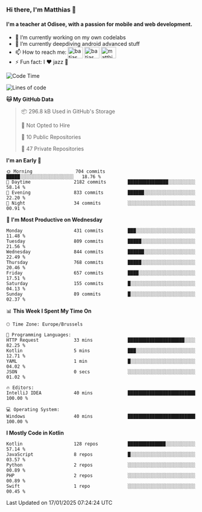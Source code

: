 ### Hi there, I'm Matthias 👋

#### I'm a teacher at Odisee, with a passion for mobile and web development.

- 🔭 I’m currently working on my own codelabs
- 🌱 I’m currently deepdiving android advanced stuff
- 📫 How to reach me: <a href="https://dev.to/batjas" target="_blank"><img align="center" src="https://raw.githubusercontent.com/rahuldkjain/github-profile-readme-generator/master/src/images/icons/Social/devto.svg" alt="batjas" height="30" width="40" /></a>
<a href="https://twitter.com/batjas" target="_blank"><img align="center" src="https://raw.githubusercontent.com/rahuldkjain/github-profile-readme-generator/master/src/images/icons/Social/twitter.svg" alt="batjas" height="30" width="40" /></a>
<a href="https://linkedin.com/in/matthiasdruwé" target="_blank"><img align="center" src="https://raw.githubusercontent.com/rahuldkjain/github-profile-readme-generator/master/src/images/icons/Social/linked-in-alt.svg" alt="matthiasdruwé" height="30" width="40" /></a>
- ⚡ Fun fact: I ❤ jazz 🎷


<!--START_SECTION:waka-->
![Code Time](http://img.shields.io/badge/Code%20Time-1%2C356%20hrs%2018%20mins-blue)

![Lines of code](https://img.shields.io/badge/From%20Hello%20World%20I%27ve%20Written-6.0%20million%20lines%20of%20code-blue)

**🐱 My GitHub Data** 

> 📦 296.8 kB Used in GitHub's Storage 
 > 
> 🚫 Not Opted to Hire
 > 
> 📜 10 Public Repositories 
 > 
> 🔑 47 Private Repositories 
 > 
**I'm an Early 🐤** 

```text
🌞 Morning                704 commits         █████░░░░░░░░░░░░░░░░░░░░   18.76 % 
🌆 Daytime                2182 commits        ███████████████░░░░░░░░░░   58.14 % 
🌃 Evening                833 commits         ██████░░░░░░░░░░░░░░░░░░░   22.20 % 
🌙 Night                  34 commits          ░░░░░░░░░░░░░░░░░░░░░░░░░   00.91 % 
```
📅 **I'm Most Productive on Wednesday** 

```text
Monday                   431 commits         ███░░░░░░░░░░░░░░░░░░░░░░   11.48 % 
Tuesday                  809 commits         █████░░░░░░░░░░░░░░░░░░░░   21.56 % 
Wednesday                844 commits         ██████░░░░░░░░░░░░░░░░░░░   22.49 % 
Thursday                 768 commits         █████░░░░░░░░░░░░░░░░░░░░   20.46 % 
Friday                   657 commits         ████░░░░░░░░░░░░░░░░░░░░░   17.51 % 
Saturday                 155 commits         █░░░░░░░░░░░░░░░░░░░░░░░░   04.13 % 
Sunday                   89 commits          █░░░░░░░░░░░░░░░░░░░░░░░░   02.37 % 
```


📊 **This Week I Spent My Time On** 

```text
🕑︎ Time Zone: Europe/Brussels

💬 Programming Languages: 
HTTP Request             33 mins             █████████████████████░░░░   82.25 % 
Kotlin                   5 mins              ███░░░░░░░░░░░░░░░░░░░░░░   12.71 % 
YAML                     1 min               █░░░░░░░░░░░░░░░░░░░░░░░░   04.02 % 
JSON                     0 secs              ░░░░░░░░░░░░░░░░░░░░░░░░░   01.02 % 

🔥 Editors: 
IntelliJ IDEA            40 mins             █████████████████████████   100.00 % 

💻 Operating System: 
Windows                  40 mins             █████████████████████████   100.00 % 
```

**I Mostly Code in Kotlin** 

```text
Kotlin                   128 repos           ██████████████░░░░░░░░░░░   57.14 % 
JavaScript               8 repos             █░░░░░░░░░░░░░░░░░░░░░░░░   03.57 % 
Python                   2 repos             ░░░░░░░░░░░░░░░░░░░░░░░░░   00.89 % 
PHP                      2 repos             ░░░░░░░░░░░░░░░░░░░░░░░░░   00.89 % 
Swift                    1 repo              ░░░░░░░░░░░░░░░░░░░░░░░░░   00.45 % 
```




 Last Updated on 17/01/2025 07:24:24 UTC
<!--END_SECTION:waka-->
